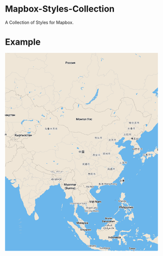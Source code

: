 # Mapbox-Styles-Collection
A Collection of Styles for Mapbox.


# Example
![example](./thumbnails/example.png)